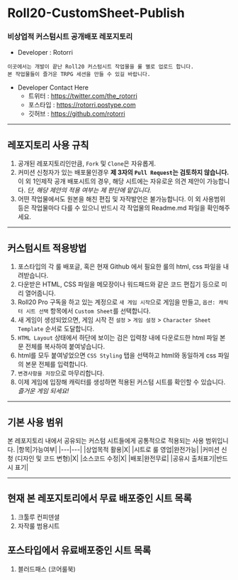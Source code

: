 # Roll20-CustomSheet-Publish
### 비상업적 커스텀시트 공개배포 레포지토리

- Developer : Rotorri

```
이곳에서는 개발이 끝난 Roll20 커스텀시트 작업물을 룰 별로 업로드 합니다.
본 작업물들이 즐거운 TRPG 세션을 만들 수 있길 바랍니다.
```

- Developer Contact Here
    - 트위터 : https://twitter.com/the_rotorri
    - 포스타입 : https://rotorri.postype.com
    - 깃허브 : https://github.com/rotorri

---
## 레포지토리 사용 규칙

1. 공개된 레포지토리인만큼, `Fork` 및 `Clone`은 자유롭게.
2. 커미션 신청자가 있는 배포물인경우 **제 3자의 `Pull Request`는 검토하지 않습니다.** 이 외 1인제작 공개 배포시트의 경우, 해당 시트에는 자유로운 의견 제안이 가능합니다. *단, 해당 제안의 적용 여부는 제 판단에 맡깁니다.*
3. 어떤 작업물에서도 원본을 해친 편집 및 자작발언은 불가능합니다. 이 외 사용범위 등은 작업물마다 다를 수 있으니 반드시 각 작업물의 Readme.md 파일을 확인해주세요.

---
## 커스텀시트 적용방법

1. 포스타입의 각 룰 배포글, 혹은 현재 Github 에서 필요한 룰의 html, css 파일을 내려받습니다.
1. 다운받은 HTML, CSS 파일을 메모장이나 워드패드와 같은 코드 편집기 등으로 미리 열어줍니다.
1. Roll20 Pro 구독을 하고 있는 계정으로 `새 게임 시작`으로 게임을 만들고, `옵션: 캐릭터 시트 선택` 항목에서 `Custom Sheet`를 선택합니다.
1. 새 게임이 생성되었으면, 게임 시작 전 `설정` > `게임 설정` > `Character Sheet Template` 순서로 도달합니다.
1. `HTML Layout` 상태에서 하단에 보이는 검은 입력창 내에 다운로드한 html 파일 본문 전체를 복사하여 붙여넣습니다.
1. html를 모두 붙여넣었으면 `CSS Styling` 탭을 선택하고 html와 동일하게 css 파일의 본문 전체를 입력합니다.
1. `변경사항을 저장`으로 마무리합니다.
1. 이제 게임에 입장해 캐릭터를 생성하면 적용된 커스텀 시트를 확인할 수 있습니다. *즐거운 게임 되세요!*

---
## 기본 사용 범위
본 레포지토리 내에서 공유되는 커스텀 시트들에게 공통적으로 적용되는 사용 범위입니다.
|항목|가능여부|
|---|---|
|상업목적 활용|X|
|시트로 룰 영업|완전가능|
|커미션 신청 (디자인 및 코드 변형)|X|
|소스코드 수정|X|
|배포|완전무료|
|공유시 출처표기|반드시 표기|

---
## 현재 본 레포지토리에서 무료 배포중인 시트 목록

1. 크툴루 컨피덴셜
2. 자작룰 범용시트

## 포스타입에서 유료배포중인 시트 목록

1. 블러드패스 (코어룰북)
